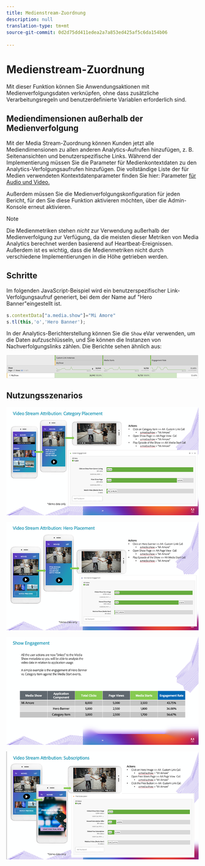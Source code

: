 ```yaml
---
title: Medienstream-Zuordnung
description: null
translation-type: tm+mt
source-git-commit: 0d2d75dd411edea2a7a853ed425af5c6da154b06

---
```



# Medienstream-Zuordnung

Mit dieser Funktion können Sie Anwendungsaktionen mit Medienverfolgungsdaten verknüpfen, ohne dass zusätzliche Verarbeitungsregeln und benutzerdefinierte Variablen erforderlich sind.

## Mediendimensionen außerhalb der Medienverfolgung

Mit der Media Stream-Zuordnung können Kunden jetzt alle Mediendimensionen zu allen anderen Analytics-Aufrufen hinzufügen, z. B. Seitenansichten und benutzerspezifische Links. Während der Implementierung müssen Sie die Parameter für Medienkontextdaten zu den Analytics-Verfolgungsaufrufen hinzufügen. Die vollständige Liste der für Medien verwendeten Kontextdatenparameter finden Sie hier: Parameter [für Audio und Video.](/help/metrics-and-metadata/audio-video-parameters.md)

Außerdem müssen Sie die Medienverfolgungskonfiguration für jeden Bericht, für den Sie diese Funktion aktivieren möchten, über die Admin-Konsole erneut aktivieren.

>[!NOTE]
>Die Medienmetriken stehen _nicht_ zur Verwendung außerhalb der Medienverfolgung zur Verfügung, da die meisten dieser Metriken von Media Analytics berechnet werden
>basierend auf Heartbeat-Ereignissen. Außerdem ist es wichtig, dass die Medienmetriken nicht durch verschiedene Implementierungen in die Höhe getrieben werden.

## Schritte

Im folgenden JavaScript-Beispiel wird ein benutzerspezifischer Link-Verfolgungsaufruf generiert, bei dem der Name auf "Hero Banner"eingestellt ist.

```javascript
s.contextData["a.media.show"]="Mi Amore"
s.tl(this,'o','Hero Banner');
```

In der Analytics-Berichterstellung können Sie die `Show` eVar verwenden, um die Daten aufzuschlüsseln, und Sie können die Instanzen von Nachverfolgungslinks zählen. Die Berichte sehen ähnlich aus:

![](/assets/myShow-rpt-1.png)

## Nutzungsszenarios

![](/assets/vid-stream-attr-category.png)

![](/assets/vid-stream-attr-hero.png)

![](/assets/show-engagement.png)

![](/assets/vid-stream-attr-subs.png)


